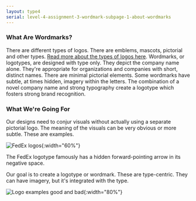 ```yaml
---
layout: type4
serial: level-4-assignment-3-wordmark-subpage-1-about-wordmarks
---
```

### What Are Wordmarks?

There are different types of logos. There are emblems, mascots, pictorial and other types. [Read more about the types of logos here](https://99designs.ca/blog/tips/types-of-logos/). Wordmarks, or logotypes, are designed with type only. They depict the company name alone. They're appropriate for organizations and companies with short, distinct names. There are minimal pictorial elements. Some wordmarks have subtle, at times hidden, imagery within the letters. The combination of a novel company name and strong typography create a logotype which fosters strong brand recognition.

### What We're Going For

Our designs need to conjur visuals without actually using a separate pictorial logo. The meaning of the visuals can be very obvious or more subtle. These are examples.

![FedEx logos]({{site.url}}/svg/wordmark/logo-fedex.svg){:width="60%"}

The FedEx logotype famously has a hidden forward-pointing arrow in its negative space.

Our goal is to create a logotype or wordmark. These are type-centric. They can have imagery, but it's integrated with the type.

![Logo examples good and bad]({{site.url}}/svg/wordmark/examples-good-and-bad.svg){:width="80%"}